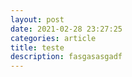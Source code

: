 ```yaml
---
layout: post
date: 2021-02-28 23:27:25
categories: article
title: teste
description: fasgasasgadf
---
```

